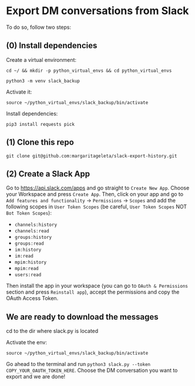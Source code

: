 # Export DM conversations from Slack

To do so, follow two steps:

## (0) Install dependencies

Create a virtual environment:

`cd ~/ && mkdir -p python_virtual_envs && cd python_virtual_envs`

`python3 -m venv slack_backup`

Activate it:

`source ~/python_virtual_envs/slack_backup/bin/activate`

Install dependencies:

`pip3 install requests pick`

## (1) Clone this repo
`git clone git@github.com:margaritageleta/slack-export-history.git`

## (2) Create a Slack App
Go to https://api.slack.com/apps and go straight to `Create New App`. Choose your Workspace and press `Create App`. Then, click on your app and go to `Add features and functionality` -> `Permissions` -> `Scopes` and add the following scopes in `User Token Scopes` (be careful, `User Token Scopes` NOT `Bot Token Scopes`):

+ `channels:history`
+ `channels:read`
+ `groups:history`
+ `groups:read`
+ `im:history`
+ `im:read`
+ `mpim:history`
+ `mpim:read`
+ `users:read`

Then install the app in your workspace (you can go to `OAuth & Permissions` section and press `Reinstall app`), accept the permissions and copy the OAuth Access Token. 


## We are ready to download the messages

cd to the dir where slack.py is located

Activate the env:

`source ~/python_virtual_envs/slack_backup/bin/activate`

Go ahead to the terminal and run `python3 slack.py --token COPY_YOUR_OAUTH_TOKEN_HERE`. Choose the DM conversation you want to export and we are done! 
